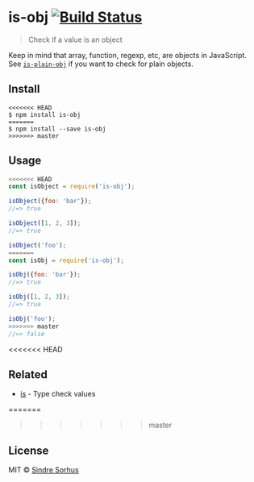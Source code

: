 # is-obj [![Build Status](https://travis-ci.org/sindresorhus/is-obj.svg?branch=master)](https://travis-ci.org/sindresorhus/is-obj)

> Check if a value is an object

Keep in mind that array, function, regexp, etc, are objects in JavaScript.<br>
See [`is-plain-obj`](https://github.com/sindresorhus/is-plain-obj) if you want to check for plain objects.


## Install

```
<<<<<<< HEAD
$ npm install is-obj
=======
$ npm install --save is-obj
>>>>>>> master
```


## Usage

```js
<<<<<<< HEAD
const isObject = require('is-obj');

isObject({foo: 'bar'});
//=> true

isObject([1, 2, 3]);
//=> true

isObject('foo');
=======
const isObj = require('is-obj');

isObj({foo: 'bar'});
//=> true

isObj([1, 2, 3]);
//=> true

isObj('foo');
>>>>>>> master
//=> false
```


<<<<<<< HEAD
## Related

- [is](https://github.com/sindresorhus/is) - Type check values


=======
>>>>>>> master
## License

MIT © [Sindre Sorhus](https://sindresorhus.com)
